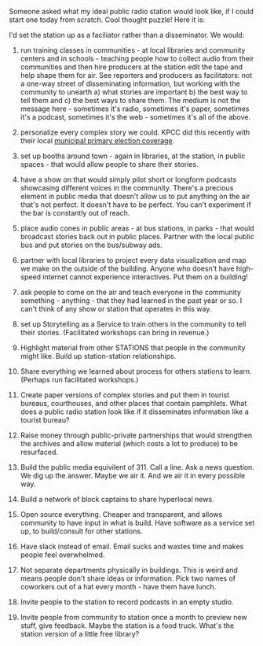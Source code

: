 Someone asked what my ideal public radio station would look like, if I could start one today from scratch. Cool thought puzzle! Here it is:

I'd set the station up as a faciliator rather than a disseminator. We would:

1. run training classes in communities - at local libraries and community centers and in schools - teaching people how to collect audio from their communities and then hire producers at the station edit the tape and help shape them for air. See reporters and producers as facilitators: not a one-way street of disseminating information, but working with the community to unearth a) what stories are important b) the best way to tell them and c) the best ways to share them. The medium is not the message here - sometimes it's radio, sometimes it's paper, sometimes it's a podcast, sometimes it's the web - sometimes it's all of the above.

2. personalize every complex story we could. KPCC did this recently with their local [municipal primary election coverage](http://www.poynter.org/news/media-innovation/324863/how-did-kpcc-get-voters-to-care-they-picked-one-and-made-him-care/).

3. set up booths around town - again in libraries, at the station, in public spaces - that would allow people to share their stories. 

4. have a show on that would simply pilot short or longform podcasts showcasing different voices in the community. There's a precious element in public media that doesn't allow us to put anything on the air that's not perfect. It doesn't have to be perfect. You can't experiment if the bar is constantly out of reach. 

5. place audio cones in public areas - at bus stations, in parks - that would broadcast stories back out in public places. Partner with the local public bus and put stories on the bus/subway ads. 

6. partner with local libraries to project every data visualization and map we make on the outside of the building. Anyone who doesn't have high-speed internet cannot experience interactives. Put them on a building! 

7. ask people to come on the air and teach everyone in the community something - anything - that they had learned in the past year or so. I can't think of any show or station that operates in this way.

8. set up Storytelling as a Service to train others in the community to tell their stories. (Facilitated workshops can bring in revenue.) 

9. Highlight material from other STATIONS that people in the community might like. Build up station-station relationships.

10. Share everything we learned about process for others stations to learn. (Perhaps run facilitated workshops.)

11. Create paper versions of complex stories and put them in tourist bureaus, courthouses, and other places that contain pamphlets. What does a public radio station look like if it disseminates information like a tourist bureau?

12. Raise money through public-private partnerships that would strengthen the archives and allow material (which costs a lot to produce) to be resurfaced.

13. Build the public media equivilent of 311. Call a line. Ask a news question. We dig up the answer. Maybe we air it. And we air it in every possible way.

14. Build a network of block captains to share hyperlocal news.

15. Open source everything. Cheaper and transparent, and allows community to have input in what is build. Have software as a service set up, to build/consult for other stations.

16. Have slack instead of email. Email sucks and wastes time and makes people feel overwhelmed. 

17. Not separate departments physically in buildings. This is weird and means people don't share ideas or information. Pick two names of coworkers out of a hat every month - have them have lunch.

18. Invite people to the station to record podcasts in an empty studio. 

19. Invite people from community to station once a month to preview new stuff, give feedback. Maybe the station is a food truck. What's the station version of a little free library? 
